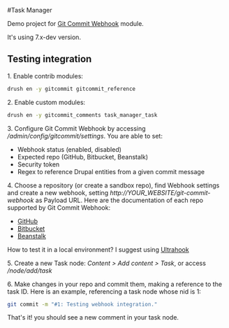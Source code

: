 #Task Manager

Demo project for [Git Commit Webhook](https://www.drupal.org/project/gitcommit) module.

It's using 7.x-dev version.

## Testing integration
1\. Enable contrib modules:
```sh
drush en -y gitcommit gitcommit_reference
```

2\. Enable custom modules:
```sh
drush en -y gitcommit_comments task_manager_task
```

3\. Configure Git Commit Webhook by accessing */admin/config/gitcommit/settings*. You are able to set:
- Webhook status (enabled, disabled)
- Expected repo (GitHub, Bitbucket, Beanstalk)
- Security token
- Regex to reference Drupal entities from a given commit message

4\. Choose a repository (or create a sandbox repo), find Webhook settings and create a new webhook, setting *http://YOUR_WEBSITE/git-commit-webhook* as Payload URL. Here are the documentation of each repo supported by Git Commit Webhook:
- [GitHub](https://developer.github.com/webhooks/creating/)
- [Bitbucket](https://confluence.atlassian.com/bitbucket/manage-webhooks-735643732.html)
- [Beanstalk](http://support.beanstalkapp.com/article/931-classic-webhooks-integration)

How to test it in a local environment? I suggest using [Ultrahook](http://www.ultrahook.com/)

5\. Create a new Task node: *Content > Add content > Task*, or access */node/add/task*

6\. Make changes in your repo and commit them, making a reference to the task ID. Here is an example, referencing a task node whose nid is 1:
```sh
git commit -m "#1: Testing webhook integration."
```

That's it! you should see a new comment in your task node.
